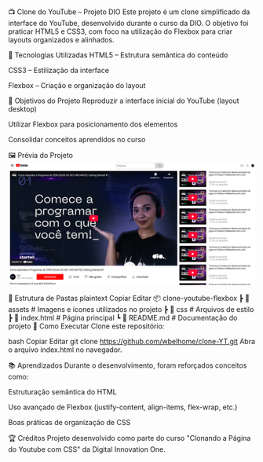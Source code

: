 📺 Clone do YouTube – Projeto DIO
Este projeto é um clone simplificado da interface do YouTube, desenvolvido durante o curso da DIO.
O objetivo foi praticar HTML5 e CSS3, com foco na utilização do Flexbox para criar layouts organizados e alinhados.

🚀 Tecnologias Utilizadas
HTML5 – Estrutura semântica do conteúdo

CSS3 – Estilização da interface

Flexbox – Criação e organização do layout

📌 Objetivos do Projeto
Reproduzir a interface inicial do YouTube (layout desktop)

Utilizar Flexbox para posicionamento dos elementos

Consolidar conceitos aprendidos no curso

🖼 Prévia do Projeto
![Prévia do Projeto](/assets/images/previa.png)



📂 Estrutura de Pastas
plaintext
Copiar
Editar
📦 clone-youtube-flexbox
 ┣ 📂 assets       # Imagens e ícones utilizados no projeto
 ┣ 📂 css          # Arquivos de estilo
 ┣ 📜 index.html   # Página principal
 ┗ 📜 README.md    # Documentação do projeto
📖 Como Executar
Clone este repositório:

bash
Copiar
Editar
git clone https://github.com/wbelhome/clone-YT.git
Abra o arquivo index.html no navegador.

📚 Aprendizados
Durante o desenvolvimento, foram reforçados conceitos como:

Estruturação semântica do HTML

Uso avançado de Flexbox (justify-content, align-items, flex-wrap, etc.)

Boas práticas de organização de CSS

🏆 Créditos
Projeto desenvolvido como parte do curso "Clonando a Página do Youtube com CSS" da Digital Innovation One.